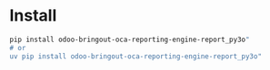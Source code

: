 # Install

```bash
pip install odoo-bringout-oca-reporting-engine-report_py3o"
# or
uv pip install odoo-bringout-oca-reporting-engine-report_py3o"
```
